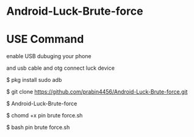 # Android-Luck-Brute-force

# USE Command

enable USB dubuging your phone 

and usb cable and otg connect luck device

$ pkg install sudo adb

$ git clone https://github.com/prabin4456/Android-Luck-Brute-force.git

$ Android-Luck-Brute-force

$ chomd +x pin brute force.sh

$ bash pin brute force.sh
